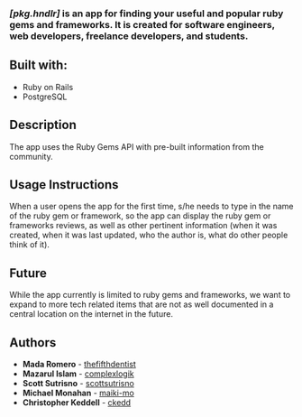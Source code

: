 ### *[pkg.hndlr]* is an app for finding your useful and popular ruby gems and frameworks. It is created for software engineers, web developers, freelance developers, and students.

## Built with:
* Ruby on Rails
* PostgreSQL

## Description
The app uses the Ruby Gems API with pre-built information from the community.

## Usage Instructions
When a user opens the app for the first time, s/he needs to type in the name of the ruby gem or framework, so the app can display the ruby gem or frameworks reviews, as well as other pertinent information (when it was created, when it was last updated, who the author is, what do other people think of it).

## Future
While the app currently is limited to ruby gems and frameworks, we want to expand to more tech related items that are not as well documented in a central location on the internet in the future. 

## Authors
* **Mada Romero** - [thefifthdentist](https://github.com/thefifthdentist)
* **Mazarul Islam** - [complexlogik](https://github.com/complexlogik)
* **Scott Sutrisno** - [scottsutrisno](https://github.com/scottsutrisno)
* **Michael Monahan** - [maiki-mo](https://github.com/maiki-mo)
* **Christopher Keddell** - [ckedd](https://github.com/ckedd)
